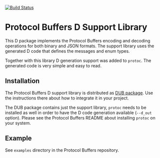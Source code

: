 [![Build Status](https://travis-ci.org/dcarp/protobuf-d.png)](https://travis-ci.org/dcarp/protobuf-d)

Protocol Buffers D Support Library
==================================

This D package implements the Protocol Buffers encoding and decoding
operations for both binary and JSON formats. The support library uses the
generated D code that defines the messages and enum types.

Together with this library D generation support was added to `protoc`. The
generated code is very simple and easy to read.

Installation
------------

The Protocol Buffers D support library is distributed as
[DUB package](https://code.dlang.org/package-format?lang=json). Use the
instructions there about how to integrate it in your project.

The DUB package contains just the support library, `protoc` needs to be
installed as well in order to have the D code generation available
(`--d_out` option). Please see the Protocol Buffers README about installing
`protoc` on your system.

Example
-------

See `examples` directory in the Protocol Buffers repository.
